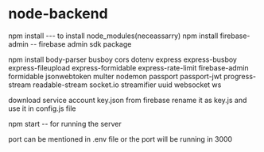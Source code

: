 # node-backend

npm install --- to install node_modules(neceassarry)
npm install firebase-admin -- firebase admin sdk package


npm install body-parser busboy cors dotenv express express-busboy express-fileupload express-formidable express-rate-limit firebase-admin formidable jsonwebtoken multer nodemon passport passport-jwt progress-stream readable-stream socket.io streamifier uuid websocket ws

download service account key.json from firebase rename it as key.js and use it in config.js file  


npm start -- for running the server

port can be mentioned in .env file or the port will be running in 3000
